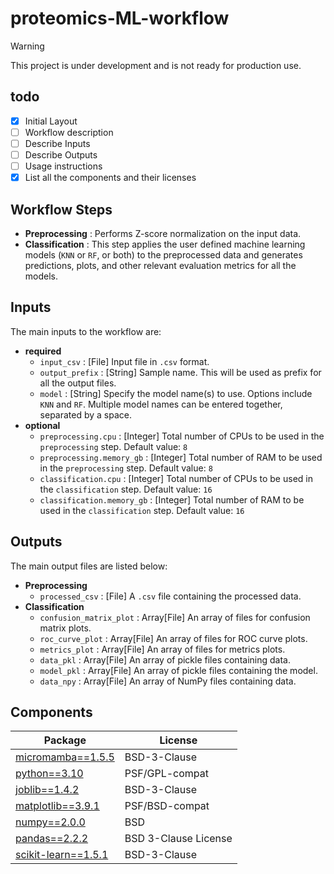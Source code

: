 # proteomics-ML-workflow

> [!WARNING]
> This project is under development and is not ready for production use.

## todo

- [x] Initial Layout
- [ ] Workflow description
- [ ] Describe Inputs
- [ ] Describe Outputs
- [ ] Usage instructions
- [x] List all the components and their licenses

## Workflow Steps

- **Preprocessing** : Performs Z-score normalization on the input data.
- **Classification** : This step applies the user defined machine learning models (`KNN` or `RF`, or both) to the preprocessed data and generates predictions, plots, and other relevant evaluation metrics for all the models.

## Inputs

The main inputs to the workflow are:

- **required**
  - `input_csv` : [File] Input file in `.csv` format.
  - `output_prefix` : [String] Sample name. This will be used as prefix for all the output files.
  - `model` : [String] Specify the model name(s) to use. Options include `KNN` and `RF`. Multiple model names can be entered together, separated by a space.
- **optional**
  - `preprocessing.cpu` : [Integer] Total number of CPUs to be used in the `preprocessing` step. Default value: `8`
  - `preprocessing.memory_gb` : [Integer] Total number of RAM to be used in the `preprocessing` step. Default value: `8`
  - `classification.cpu` : [Integer] Total number of CPUs to be used in the `classification` step. Default value: `16`
  - `classification.memory_gb` : [Integer] Total number of RAM to be used in the `classification` step. Default value: `16`

## Outputs

The main output files are listed below:

- **Preprocessing**
  - `processed_csv` : [File] A `.csv` file containing the processed data.
- **Classification**
  - `confusion_matrix_plot` : Array[File] An array of files for confusion matrix plots.
  - `roc_curve_plot` : Array[File] An array of files for ROC curve plots.
  - `metrics_plot` : Array[File] An array of files for metrics plots.
  - `data_pkl` : Array[File] An array of pickle files containing data.
  - `model_pkl` : Array[File] An array of pickle files containing the model.
  - `data_npy` : Array[File]  An array of NumPy files containing data.

## Components

| Package | License |
|---------|---------|
| [micromamba==1.5.5](www.github.com/mamba-org/mamba#micromamba) | BSD-3-Clause |
| [python==3.10](www.python.org/) | PSF/GPL-compat |
| [joblib==1.4.2](www.github.com/joblib/joblib) | BSD-3-Clause |
| [matplotlib==3.9.1](www.matplotlib.org) | PSF/BSD-compat |
| [numpy==2.0.0](www.numpy.org/) | BSD |
| [pandas==2.2.2](www.pandas.pydata.org/) | BSD 3-Clause License |
| [scikit-learn==1.5.1](www.scikit-learn.org) | BSD-3-Clause |

